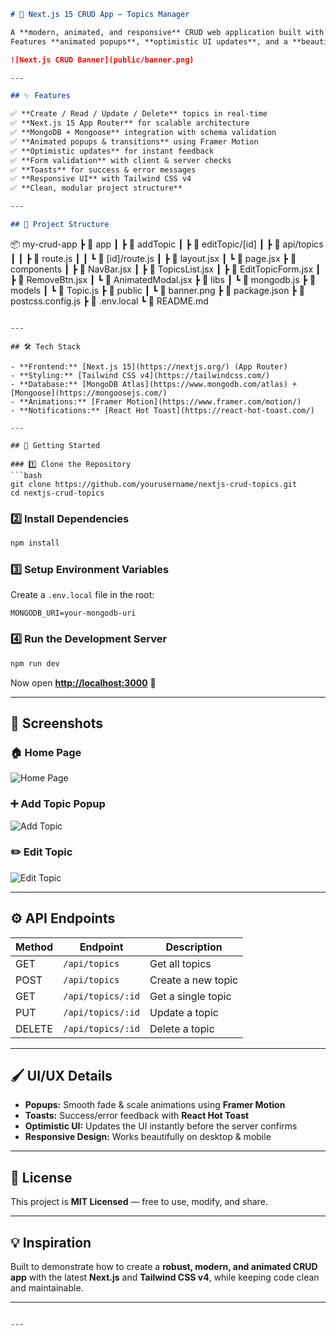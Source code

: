 ```md
# 🚀 Next.js 15 CRUD App — Topics Manager

A **modern, animated, and responsive** CRUD web application built with **Next.js 15 (App Router)**, **MongoDB + Mongoose**, and **Tailwind CSS v4**.  
Features **animated popups**, **optimistic UI updates**, and a **beautiful minimal UI** for managing "Topics" (title + description).

![Next.js CRUD Banner](public/banner.png)

---

## ✨ Features

✅ **Create / Read / Update / Delete** topics in real-time  
✅ **Next.js 15 App Router** for scalable architecture  
✅ **MongoDB + Mongoose** integration with schema validation  
✅ **Animated popups & transitions** using Framer Motion  
✅ **Optimistic updates** for instant feedback  
✅ **Form validation** with client & server checks  
✅ **Toasts** for success & error messages  
✅ **Responsive UI** with Tailwind CSS v4  
✅ **Clean, modular project structure**

---

## 📂 Project Structure

```

📦 my-crud-app
┣ 📂 app
┃ ┣ 📂 addTopic
┃ ┣ 📂 editTopic/\[id]
┃ ┣ 📂 api/topics
┃ ┃ ┣ 📜 route.js
┃ ┃ ┗ 📜 \[id]/route.js
┃ ┣ 📜 layout.jsx
┃ ┗ 📜 page.jsx
┣ 📂 components
┃ ┣ 📜 NavBar.jsx
┃ ┣ 📜 TopicsList.jsx
┃ ┣ 📜 EditTopicForm.jsx
┃ ┣ 📜 RemoveBtn.jsx
┃ ┗ 📜 AnimatedModal.jsx
┣ 📂 libs
┃ ┗ 📜 mongodb.js
┣ 📂 models
┃ ┗ 📜 Topic.js
┣ 📂 public
┃ ┗ 📜 banner.png
┣ 📜 package.json
┣ 📜 postcss.config.js
┣ 📜 .env.local
┗ 📜 README.md

````

---

## 🛠️ Tech Stack

- **Frontend:** [Next.js 15](https://nextjs.org/) (App Router)
- **Styling:** [Tailwind CSS v4](https://tailwindcss.com/)
- **Database:** [MongoDB Atlas](https://www.mongodb.com/atlas) + [Mongoose](https://mongoosejs.com/)
- **Animations:** [Framer Motion](https://www.framer.com/motion/)
- **Notifications:** [React Hot Toast](https://react-hot-toast.com/)

---

## 🚀 Getting Started

### 1️⃣ Clone the Repository
```bash
git clone https://github.com/yourusername/nextjs-crud-topics.git
cd nextjs-crud-topics
````

### 2️⃣ Install Dependencies

```bash
npm install
```

### 3️⃣ Setup Environment Variables

Create a `.env.local` file in the root:

```env
MONGODB_URI=your-mongodb-uri
```

### 4️⃣ Run the Development Server

```bash
npm run dev
```

Now open **[http://localhost:3000](http://localhost:3000)** 🎉

---

## 📸 Screenshots

### 🏠 Home Page

![Home Page](public/screenshots/home.png)

### ➕ Add Topic Popup

![Add Topic](public/screenshots/add.png)

### ✏️ Edit Topic

![Edit Topic](public/screenshots/edit.png)

---

## ⚙️ API Endpoints

| Method | Endpoint          | Description        |
| ------ | ----------------- | ------------------ |
| GET    | `/api/topics`     | Get all topics     |
| POST   | `/api/topics`     | Create a new topic |
| GET    | `/api/topics/:id` | Get a single topic |
| PUT    | `/api/topics/:id` | Update a topic     |
| DELETE | `/api/topics/:id` | Delete a topic     |

---

## 🖌️ UI/UX Details

* **Popups:** Smooth fade & scale animations using **Framer Motion**
* **Toasts:** Success/error feedback with **React Hot Toast**
* **Optimistic UI:** Updates the UI instantly before the server confirms
* **Responsive Design:** Works beautifully on desktop & mobile

---

## 📜 License

This project is **MIT Licensed** — free to use, modify, and share.

---

## 💡 Inspiration

Built to demonstrate how to create a **robust, modern, and animated CRUD app** with the latest **Next.js** and **Tailwind CSS v4**, while keeping code clean and maintainable.

---

```

---
